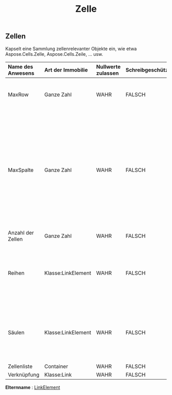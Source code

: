 ﻿---
title: Zelle
second_title: Aspose.Cells Cloud Documen
type: docs
url: /de/specification/model/cells/
description: "Aspose.Cells Cloud-Modellspezifikation: Cells. Müheloses Handling von Excel und anderen Tabellenkalkulationsdokumenten mit Funktionen wie Öffnen, Generieren, Bearbeiten, Teilen, Zusammenführen, Vergleichen und Konvertieren"
kwords: Excel, Office, Tabellenkalkulation, Cloud REST API, Cells
weight: 50
---
## **Zellen**

 Kapselt eine Sammlung zellenrelevanter Objekte ein, wie etwa Aspose.Cells.Zelle, Aspose.Cells.Zeile, … usw.

| Name des Anwesens| Art der Immobilie| Nullwerte zulassen| Schreibgeschützt| Standardwert| Beschreibung|
|:- |:- |:- |:- |:- |:- |
| MaxRow| Ganze Zahl| WAHR| FALSCH|| Maximaler Zeilenindex der Zelle, die Daten oder Stil enthält.|
| MaxSpalte| Ganze Zahl| WAHR| FALSCH|| Maximaler Spaltenindex der Zellen, die in der Sammlung instanziiert wurden (schließt nicht die Spalte ein, für die der Stil für die gesamte Spalte definiert ist, in der aber keine Zelle instanziiert wurde).|
| Anzahl der Zellen| Ganze Zahl| WAHR| FALSCH|||
| Reihen| Klasse:LinkElement| WAHR| FALSCH|| Ruft die Auflistung von Objekten ab, die die einzelnen Zeilen in diesem Arbeitsblatt darstellen.|
| Säulen| Klasse:LinkElement| WAHR| FALSCH|| Ruft die Auflistung von Objekten ab, die die einzelnen Spalten in diesem Arbeitsblatt darstellen.|
| Zellenliste| Container| WAHR| FALSCH|||
| Verknüpfung| Klasse:Link| WAHR| FALSCH|||

**Elternname** : [LinkElement](/specification/model/linkelement)

